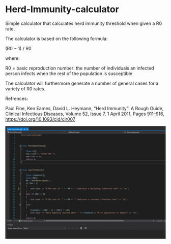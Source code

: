 # Herd-Immunity-calculator
Simple calculator that calculates herd immunity threshold when given a R0 rate.

The calculator is based on the following formula:

(R0 − 1) / R0

where:

R0 = basic reproduction number: the number of individuals an infected person infects when the rest of the population is susceptible

The calculator will furthermore generate a number of general cases for a variety of R0 rates.


Refrences:

Paul Fine, Ken Eames, David L. Heymann, “Herd Immunity”: A Rough Guide, Clinical Infectious Diseases, Volume 52, Issue 7, 1 April 2011, Pages 911–916, https://doi.org/10.1093/cid/cir007



![](demo-gif.gif)

